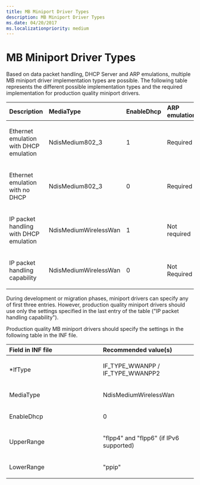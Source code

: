 ```yaml
---
title: MB Miniport Driver Types
description: MB Miniport Driver Types
ms.date: 04/20/2017
ms.localizationpriority: medium
---
```


# MB Miniport Driver Types


Based on data packet handling, DHCP Server and ARP emulations, multiple MB miniport driver implementation types are possible. The following table represents the different possible implementation types and the required implementation for production quality miniport drivers.

<table>
<colgroup>
<col width="25%" />
<col width="25%" />
<col width="25%" />
<col width="25%" />
</colgroup>
<thead>
<tr class="header">
<th align="left">Description</th>
<th align="left">MediaType</th>
<th align="left">EnableDhcp</th>
<th align="left">ARP emulation</th>
</tr>
</thead>
<tbody>
<tr class="odd">
<td align="left"><p>Ethernet emulation with DHCP emulation</p></td>
<td align="left"><p>NdisMedium802_3</p></td>
<td align="left"><p>1</p></td>
<td align="left"><p>Required</p></td>
</tr>
<tr class="even">
<td align="left"><p>Ethernet emulation with no DHCP</p></td>
<td align="left"><p>NdisMedium802_3</p></td>
<td align="left"><p>0</p></td>
<td align="left"><p>Required</p></td>
</tr>
<tr class="odd">
<td align="left"><p>IP packet handling with DHCP emulation</p></td>
<td align="left"><p>NdisMediumWirelessWan</p></td>
<td align="left"><p>1</p></td>
<td align="left"><p>Not required</p></td>
</tr>
<tr class="even">
<td align="left"><p>IP packet handling capability</p></td>
<td align="left"><p>NdisMediumWirelessWan</p></td>
<td align="left"><p>0</p></td>
<td align="left"><p>Not Required</p></td>
</tr>
</tbody>
</table>

 

During development or migration phases, miniport drivers can specify any of first three entries. However, production quality miniport drivers should use only the settings specified in the last entry of the table ("IP packet handling capability").

Production quality MB miniport drivers should specify the settings in the following table in the INF file.

<table>
<colgroup>
<col width="50%" />
<col width="50%" />
</colgroup>
<thead>
<tr class="header">
<th align="left">Field in INF file</th>
<th align="left">Recommended value(s)</th>
</tr>
</thead>
<tbody>
<tr class="odd">
<td align="left"><p>*IfType</p></td>
<td align="left"><p>IF_TYPE_WWANPP / IF_TYPE_WWANPP2</p></td>
</tr>
<tr class="even">
<td align="left"><p>MediaType</p></td>
<td align="left"><p>NdisMediumWirelessWan</p></td>
</tr>
<tr class="odd">
<td align="left"><p>EnableDhcp</p></td>
<td align="left"><p>0</p></td>
</tr>
<tr class="even">
<td align="left"><p>UpperRange</p></td>
<td align="left"><p>"flpp4" and "flpp6" (if IPv6 supported)</p></td>
</tr>
<tr class="odd">
<td align="left"><p>LowerRange</p></td>
<td align="left"><p>"ppip"</p></td>
</tr>
</tbody>
</table>

 

 

 






